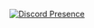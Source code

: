 [![Discord Presence](https://lanyard-profile-readme-nyria.vercel.app/api/542602170080428063)](https://discord.com/users/542602170080428063)
